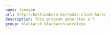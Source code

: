 ```yaml
---
name: timegen
url: http://bastianborn.de/radio-clock-hack/
description: This program generates a *.
group: blackarch blackarch-wireless
---
```

